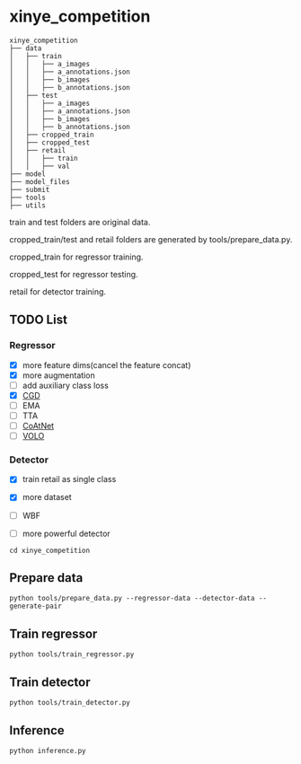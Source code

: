 # xinye_competition

```plain
xinye_competition
├── data
│   ├── train
│   │   ├── a_images
│   │   ├── a_annotations.json
│   │   ├── b_images
│   │   ├── b_annotations.json
│   ├── test
│   │   ├── a_images
│   │   ├── a_annotations.json
│   │   ├── b_images
│   │   ├── b_annotations.json
│   ├── cropped_train
│   ├── cropped_test
│   ├── retail
│   │   ├── train
│   │   ├── val
├── model
├── model_files
├── submit
├── tools
├── utils
```

train and test folders are original data.

cropped_train/test and retail folders are generated by tools/prepare_data.py.

cropped_train for regressor training.

cropped_test for regressor testing.


retail for detector training.

## TODO List

### Regressor
- [x] more feature dims(cancel the feature concat)
- [x] more augmentation
- [ ] add auxiliary class loss 
- [x] [CGD](https://arxiv.org/pdf/1903.10663v4.pdf)
- [ ] EMA
- [ ] TTA
- [ ] [CoAtNet](https://arxiv.org/pdf/2106.04803v1.pdf)
- [ ] [VOLO](https://arxiv.org/pdf/2106.13112v2.pdf)

### Detector
- [x] train retail as single class
- [x] more dataset
- [ ] WBF
- [ ] more powerful detector



```shell
cd xinye_competition
```

## Prepare data
```shell
python tools/prepare_data.py --regressor-data --detector-data --generate-pair
```

## Train regressor
```shell
python tools/train_regressor.py
```

## Train detector
```shell
python tools/train_detector.py
```

## Inference
```shell
python inference.py
```
